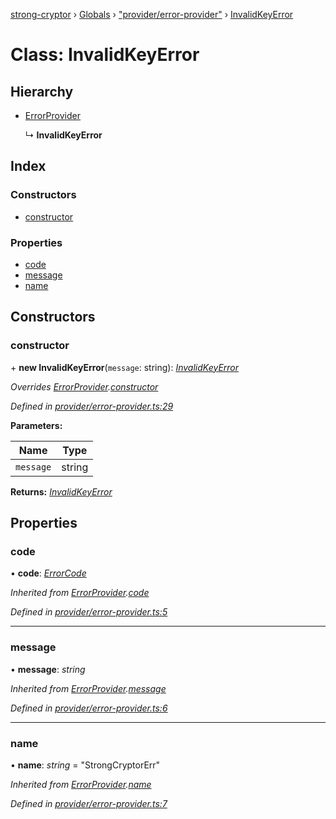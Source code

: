 [strong-cryptor](../README.md) › [Globals](../globals.md) › ["provider/error-provider"](../modules/_provider_error_provider_.md) › [InvalidKeyError](_provider_error_provider_.invalidkeyerror.md)

# Class: InvalidKeyError

## Hierarchy

* [ErrorProvider](_provider_error_provider_.errorprovider.md)

  ↳ **InvalidKeyError**

## Index

### Constructors

* [constructor](_provider_error_provider_.invalidkeyerror.md#constructor)

### Properties

* [code](_provider_error_provider_.invalidkeyerror.md#code)
* [message](_provider_error_provider_.invalidkeyerror.md#message)
* [name](_provider_error_provider_.invalidkeyerror.md#name)

## Constructors

###  constructor

\+ **new InvalidKeyError**(`message`: string): *[InvalidKeyError](_provider_error_provider_.invalidkeyerror.md)*

*Overrides [ErrorProvider](_provider_error_provider_.errorprovider.md).[constructor](_provider_error_provider_.errorprovider.md#constructor)*

*Defined in [provider/error-provider.ts:29](https://github.com/RizkyArifNur/strong-cryptor/blob/0b692aa/src/provider/error-provider.ts#L29)*

**Parameters:**

Name | Type |
------ | ------ |
`message` | string |

**Returns:** *[InvalidKeyError](_provider_error_provider_.invalidkeyerror.md)*

## Properties

###  code

• **code**: *[ErrorCode](../modules/_typings_index_.md#errorcode)*

*Inherited from [ErrorProvider](_provider_error_provider_.errorprovider.md).[code](_provider_error_provider_.errorprovider.md#code)*

*Defined in [provider/error-provider.ts:5](https://github.com/RizkyArifNur/strong-cryptor/blob/0b692aa/src/provider/error-provider.ts#L5)*

___

###  message

• **message**: *string*

*Inherited from [ErrorProvider](_provider_error_provider_.errorprovider.md).[message](_provider_error_provider_.errorprovider.md#message)*

*Defined in [provider/error-provider.ts:6](https://github.com/RizkyArifNur/strong-cryptor/blob/0b692aa/src/provider/error-provider.ts#L6)*

___

###  name

• **name**: *string* = "StrongCryptorErr"

*Inherited from [ErrorProvider](_provider_error_provider_.errorprovider.md).[name](_provider_error_provider_.errorprovider.md#name)*

*Defined in [provider/error-provider.ts:7](https://github.com/RizkyArifNur/strong-cryptor/blob/0b692aa/src/provider/error-provider.ts#L7)*
